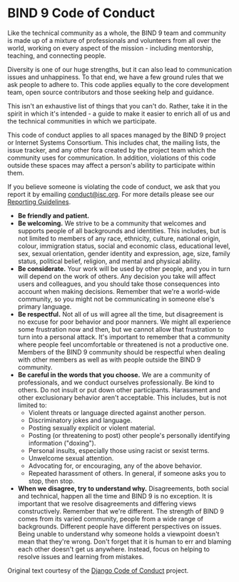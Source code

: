 <!--
Copyright (C) Internet Systems Consortium, Inc. ("ISC")

SPDX-License-Identifier: MPL-2.0

This Source Code Form is subject to the terms of the Mozilla Public
License, v. 2.0.  If a copy of the MPL was not distributed with this
file, You can obtain one at https://mozilla.org/MPL/2.0/.

See the COPYRIGHT file distributed with this work for additional
information regarding copyright ownership.
-->

# BIND 9 Code of Conduct

Like the technical community as a whole, the BIND 9 team and community is made
up of a mixture of professionals and volunteers from all over the world, working
on every aspect of the mission - including mentorship, teaching, and connecting
people.

Diversity is one of our huge strengths, but it can also lead to communication
issues and unhappiness. To that end, we have a few ground rules that we ask
people to adhere to. This code applies equally to the core development team,
open source contributors and those seeking help and guidance.

This isn't an exhaustive list of things that you can't do. Rather, take it in
the spirit in which it's intended - a guide to make it easier to enrich all of
us and the technical communities in which we participate.

This code of conduct applies to all spaces managed by the BIND 9 project or
Internet Systems Consortium. This includes chat, the mailing lists, the issue
tracker, and any other fora created by the project team which the
community uses for communication. In addition, violations of this code outside
these spaces may affect a person's ability to participate within them.

If you believe someone is violating the code of conduct, we ask that you report
it by emailing [conduct@isc.org](conduct@isc.org). For more details please see
our [Reporting Guidelines](https://www.isc.org/conductreporting/).

* **Be friendly and patient.**
* **Be welcoming.** We strive to be a community that welcomes and supports
  people of all backgrounds and identities. This includes, but is not limited to
  members of any race, ethnicity, culture, national origin, colour, immigration
  status, social and economic class, educational level, sex, sexual orientation,
  gender identity and expression, age, size, family status, political belief,
  religion, and mental and physical ability.
* **Be considerate.** Your work will be used by other people, and you in turn
  will depend on the work of others. Any decision you take will affect users and
  colleagues, and you should take those consequences into account when making
  decisions. Remember that we're a world-wide community, so you might not be
  communicating in someone else's primary language.
* **Be respectful.** Not all of us will agree all the time, but disagreement is
  no excuse for poor behavior and poor manners. We might all experience some
  frustration now and then, but we cannot allow that frustration to turn into a
  personal attack. It's important to remember that a community where people feel
  uncomfortable or threatened is not a productive one. Members of the BIND 9
  community should be respectful when dealing with other members as well as with
  people outside the BIND 9 community.
* **Be careful in the words that you choose.** We are a community of
  professionals, and we conduct ourselves professionally. Be kind to others. Do
  not insult or put down other participants. Harassment and other exclusionary
  behavior aren't acceptable. This includes, but is not limited to:
  * Violent threats or language directed against another person.
  * Discriminatory jokes and language.
  * Posting sexually explicit or violent material.
  * Posting (or threatening to post) other people's personally identifying
    information ("doxing").
  * Personal insults, especially those using racist or sexist terms.
  * Unwelcome sexual attention.
  * Advocating for, or encouraging, any of the above behavior.
  * Repeated harassment of others. In general, if someone asks you to stop, then
    stop.
* **When we disagree, try to understand why.** Disagreements, both social and
  technical, happen all the time and BIND 9 is no exception. It is important
  that we resolve disagreements and differing views constructively. Remember
  that we're different. The strength of BIND 9 comes from its varied community,
  people from a wide range of backgrounds. Different people have different
  perspectives on issues. Being unable to understand why someone holds a
  viewpoint doesn't mean that they're wrong. Don't forget that it is human to
  err and blaming each other doesn't get us anywhere. Instead, focus on helping
  to resolve issues and learning from mistakes.

Original text courtesy of the [Django Code of Conduct](https://www.djangoproject.com/conduct/)
project.
